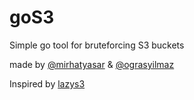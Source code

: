 # goS3
Simple go tool for bruteforcing S3 buckets

made by [@mirhatyasar](https://github.com/mirhatyasar) & [@ograsyilmaz](https://github.com/ograsyilmaz)

Inspired by [lazys3](https://github.com/nahamsec/lazys3)
